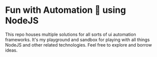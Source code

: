 # Fun with Automation 🤖 using NodeJS

This repo houses multiple solutions for all sorts of ui automation frameworks. It's my playground and sandbox for playing with all things NodeJS and other related technologies. Feel free to explore and borrow ideas.
